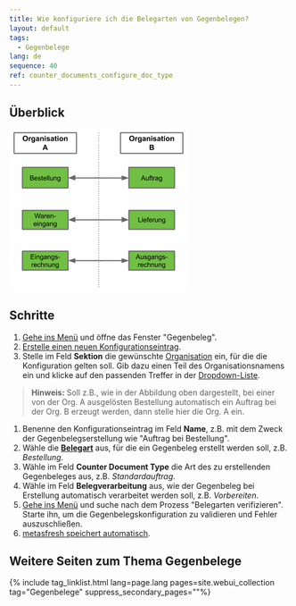 ```yaml
---
title: Wie konfiguriere ich die Belegarten von Gegenbelegen?
layout: default
tags:
  - Gegenbelege  
lang: de
sequence: 40
ref: counter_documents_configure_doc_type
---
```


## Überblick

<kbd><img src="assets/de_Gegenbelege.png" alt="Abb.: Gegenbelege"></kbd>

## Schritte
1. [Gehe ins Menü](Menu) und öffne das Fenster "Gegenbeleg".
1. [Erstelle einen neuen Konfigurationseintrag](Neuer_Datensatz_Fenster_Webui).
1. Stelle im Feld **Sektion** die gewünschte [Organisation](Org_Neue_Organisation_anlegen) ein, für die die Konfiguration gelten soll. Gib dazu einen Teil des Organisationsnamens ein und klicke auf den passenden Treffer in der <a href="Keyboard_Shortcuts_Liste#dropdown" title="Dynamisches Suchfeld (Autocomplete)">Dropdown-Liste</a>.
 >**Hinweis:** Soll z.B., wie in der Abbildung oben dargestellt, bei einer von der Org. A ausgelösten Bestellung automatisch ein Auftrag bei der Org. B erzeugt werden, dann stelle hier die Org. A ein.

1. Benenne den Konfigurationseintrag im Feld **Name**, z.B. mit dem Zweck der Gegenbelegserstellung wie "Auftrag bei Bestellung".
1. Wähle die [**Belegart**](Belegart_neu_definieren) aus, für die ein Gegenbeleg erstellt werden soll, z.B. *Bestellung*.
1. Wähle im Feld **Counter Document Type** die Art des zu erstellenden Gegenbeleges aus, z.B. *Standardauftrag*.
1. Wähle im Feld **Belegverarbeitung** aus, wie der Gegenbeleg bei Erstellung automatisch verarbeitet werden soll, z.B. *Vorbereiten*.
1. [Gehe ins Menü](Menu) und suche nach dem Prozess "Belegarten verifizieren". Starte ihn, um die Gegenbelegskonfiguration zu validieren und Fehler auszuschließen.
1. [metasfresh speichert automatisch](Speicheranzeige).

## Weitere Seiten zum Thema Gegenbelege

{% include tag_linklist.html lang=page.lang pages=site.webui_collection tag="Gegenbelege" suppress_secondary_pages=""%}
